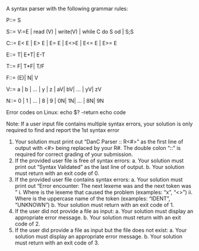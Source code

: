 A syntax parser with the following grammar rules:

P::= S

S::= V:=E | read (V) | write(V) | while C do S od | S;S

C::= E< E | E> E | E= E | E<>E | E<= E | E>= E

E::= T| E+T| E-T

T::= F| T*F| T/F

F::= (E)| N| V

V::= a | b | ... | y | z | aV| bV| ... | yV| zV

N::= 0 | 1 | ... | 8 | 9 | 0N| 1N| ... | 8N| 9N

Error codes on Linux: echo $? -return echo code

Note: If a user input file contains multiple syntax errors,
your solution is only required to find and report the 1st syntax error

1) Your solution must print out “DanC Parser :: R<#>” as the first line of output with <#> being replaced by
your R#. The double colon “::” is required for correct grading of your submission.
2) If the provided user file is free of syntax errors:
a. Your solution must print out “Syntax Validated” as the last line of output.
b. Your solution must return with an exit code of 0.
3) If the provided user file contains syntax errors:
a. Your solution must print out “Error encounter: The next lexeme was <lexeme> and the next
token was <token>”
i. Where <lexeme> is the lexeme that caused the problem (examples: “x”, “<>”)
ii. Where <token> is the uppercase name of the token (examples: “IDENT”, “UNKNOWN”)
b. Your solution must return with an exit code of 1.
4) If the user did not provide a file as input:
a. Your solution must display an appropriate error message.
b. Your solution must return with an exit code of 2.
5) If the user did provide a file as input but the file does not exist:
a. Your solution must display an appropriate error message.
b. Your solution must return with an exit code of 3.